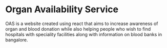# Organ Availability Service
OAS is a website created using react that aims to increase awareness of organ and blood donation while also helping people who wish to find hospitals with speciality facilities along with information on blood banks in bangalore.
